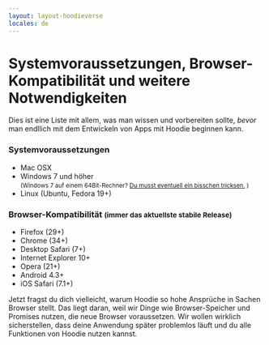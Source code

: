 ```yaml
---
layout: layout-hoodieverse
locales: de
---
```


# Systemvoraussetzungen, Browser-Kompatibilität und weitere Notwendigkeiten

Dies ist eine Liste mit allem, was man wissen und vorbereiten sollte, *bevor* man endllich mit dem Entwickeln von Apps mit Hoodie beginnen kann.

### Systemvoraussetzungen
- Mac OSX
- Windows 7 und höher<br />
<small>(Windows 7 auf einem 64Bit-Rechner? <a href="http://faq.hood.ie/#/question/38210291" target="_blank"> Du musst eventuell ein bisschen tricksen.</a> )</small>
- Linux (Ubuntu, Fedora 19+)


### Browser-Kompatibilität <small>(immer das aktuellste stabile Release)</small>

* Firefox (29+)
* Chrome (34+)
* Desktop Safari (7+)
* Internet Explorer 10+
* Opera (21+)
* Android 4.3+
* iOS Safari (7.1+)

Jetzt fragst du dich vielleicht, warum Hoodie so hohe Ansprüche in Sachen Browser stellt.
Das liegt daran, weil wir Dinge wie Browser-Speicher und Promises nutzen, die neue Browser voraussetzen. Wir wollen wirklich sicherstellen, dass deine Anwendung später problemlos läuft und du alle Funktionen von Hoodie nutzen kannst.
